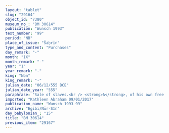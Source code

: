 ```yaml
---
layout: "tablet"
slug: "29164"
object_id: "7380"
museum_no_: "BM 30614"
publication: "Wunsch 1993"
text_number: "99"
period: "NB"
place_of_issue: "Šaḫrīn"
type_and_content: "Purchases"
day_remark: "-"
month: "IX"
month_remark: "-"
year: "1"
year_remark: "-"
king: "Nbn"
king_remark: "-"
julian_date: "06/12/555 BCE"
julian_date_year: "555"
paraphrase: "Sale of slaves.<br /> <strong>A</strong>, of his own free will, sells his female slaves <strong><sup>f</sup>C<sub>1</sub> </strong>and <strong><sup>f</sup>C<sub>2</sub></strong> to <strong>B</strong> for a <em>hariṣ-</em>price amounting to 54 shekels of silver. The seller guarantees against (suits brought by) a person acting unlawfully (<em>sēh&ucirc;</em>) or a person claiming (<em>pāqirānu</em>) that these slaves are a royal slaves (<em>arad &scaron;arrūtu</em>) or free persons (<em>mār ban&ecirc;</em>). The silver from this sale is used to pay <strong>E<sub>1</sub></strong>, <strong>E<sub>2</sub></strong> and <strong>E<sub>3 </sub></strong>for their claim (<em>ra&scaron;ūtu</em>) against <strong>D</strong> (<strong>A</strong>&rsquo;s father). Names of 4 witnesses and the scribe.<br /> &nbsp;<br /> <strong>A</strong> = Nab&ucirc;-kāṣir/Nab&ucirc;-zēru-lī&scaron;ir; <strong>B</strong> = Iddin-Marduk/Iqī&scaron;āya//Nūr-S&icirc;n; <strong><sup>f</sup>C<sub>1</sub></strong> = <sup>f</sup>Didinnatu; &nbsp;<strong><sup>f</sup>C<sub>2</sub></strong> = <sup>f</sup>Alik&scaron;u-lūmur; <strong>D </strong>= Nab&ucirc;-zēru-lī&scaron;ir, father of <strong>A</strong>; <strong>E<sub>1</sub></strong> = Mu&scaron;ēzib-Marduk/Marduk- ēṭir//Nappāhu; <strong>E<sub>2</sub></strong> = Marduk-&scaron;umu-iddin/Nab&ucirc;-ahhē-iddin//Nappāhu; <strong>E<sub>3</sub></strong> = Nab&ucirc;-nādin-apli/&hellip;-iddin//...-ēre&scaron;"
imported: "Kathleen Abraham 09/01/2017"
publication_name: "Wunsch 1993 99"
archive: "Egibi/Nūr-Sîn"
day_babylonian_: "15"
title: "BM 30614"
previous_item: "29167"
---
```

